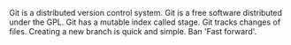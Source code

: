 Git is a distributed version control system.
Git is a free software distributed under the GPL.
Git has a mutable index called stage.
Git tracks changes of files.
Creating a new branch is quick and simple.
Ban 'Fast forward'.
